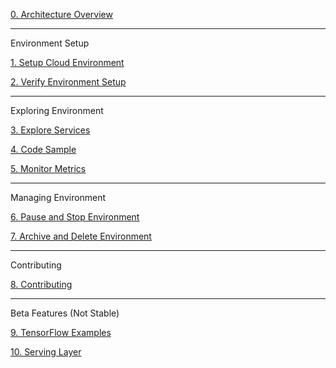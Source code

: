 [0. Architecture Overview](https://github.com/fluxcapacitor/pipeline/wiki/Architecture-Overview)

***
Environment Setup

[1. Setup Cloud Environment](https://github.com/fluxcapacitor/pipeline/wiki/Setup-Cloud-Environment)

[2. Verify Environment Setup](https://github.com/fluxcapacitor/pipeline/wiki/Verify-Environment-Setup)

*** 
Exploring Environment

[3. Explore Services](https://github.com/fluxcapacitor/pipeline/wiki/Explore-Services)

[4. Code Sample](https://github.com/fluxcapacitor/pipeline/wiki/Code-Sample)

[5. Monitor Metrics](https://github.com/fluxcapacitor/pipeline/wiki/Monitor-Metrics)

***
Managing Environment

[6. Pause and Stop Environment](https://github.com/fluxcapacitor/pipeline/wiki/Pause-and-Stop-Environment)

[7. Archive and Delete Environment](https://github.com/fluxcapacitor/pipeline/wiki/Archive-and-Delete-Environment)

***
Contributing

[8. Contributing](https://github.com/fluxcapacitor/pipeline/wiki/Contributing)

***
Beta Features (Not Stable)

[9. TensorFlow Examples](https://github.com/fluxcapacitor/pipeline/wiki/TensorFlow)

[10. Serving Layer](https://github.com/fluxcapacitor/pipeline/wiki/Serving-Layer)